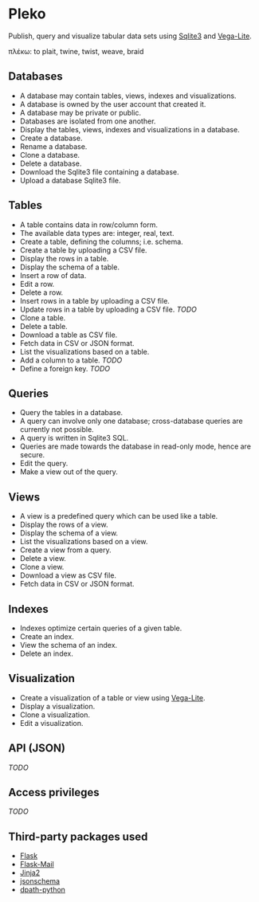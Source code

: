 # Pleko

Publish, query and visualize tabular data sets using 
[Sqlite3](https://www.sqlite.org/) and
[Vega-Lite](https://vega.github.io/vega-lite/).

πλέκω: to plait, twine, twist, weave, braid

## Databases

- A database may contain tables, views, indexes and visualizations.
- A database is owned by the user account that created it.
- A database may be private or public.
- Databases are isolated from one another.
- Display the tables, views, indexes and visualizations in a database.
- Create a database.
- Rename a database.
- Clone a database.
- Delete a database.
- Download the Sqlite3 file containing a database.
- Upload a database Sqlite3 file.

## Tables

- A table contains data in row/column form.
- The available data types are: integer, real, text.
- Create a table, defining the columns; i.e. schema.
- Create a table by uploading a CSV file.
- Display the rows in a table.
- Display the schema of a table.
- Insert a row of data.
- Edit a row.
- Delete a row.
- Insert rows in a table by uploading a CSV file.
- Update rows in a table by uploading a CSV file. *TODO*
- Clone a table.
- Delete a table.
- Download a table as CSV file.
- Fetch data in CSV or JSON format.
- List the visualizations based on a table.
- Add a column to a table. *TODO*
- Define a foreign key. *TODO*

## Queries

- Query the tables in a database.
- A query can involve only one database; cross-database queries are
  currently not possible.
- A query is written in Sqlite3 SQL.
- Queries are made towards the database in read-only mode, hence are secure.
- Edit the query.
- Make a view out of the query.

## Views

- A view is a predefined query which can be used like a table.
- Display the rows of a view.
- Display the schema of a view.
- List the visualizations based on a view.
- Create a view from a query.
- Delete a view.
- Clone a view.
- Download a view as CSV file.
- Fetch data in CSV or JSON format.

## Indexes

- Indexes optimize certain queries of a given table.
- Create an index.
- View the schema of an index.
- Delete an index.

## Visualization

- Create a visualization of a table or view using
  [Vega-Lite](https://vega.github.io/vega-lite/).
- Display a visualization.
- Clone a visualization.
- Edit a visualization.

## API (JSON)

*TODO*

## Access privileges

*TODO*

## Third-party packages used

- [Flask](http://flask.pocoo.org/)
- [Flask-Mail](https://pythonhosted.org/Flask-Mail/)
- [Jinja2](http://jinja.pocoo.org/)
- [jsonschema](https://github.com/Julian/jsonschema)
- [dpath-python](https://github.com/akesterson/dpath-python)
